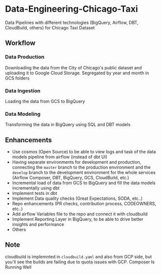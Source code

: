 # Data-Engineering-Chicago-Taxi
Data Pipelines with different technologies (BigQuery, Airflow, DBT, CloudBuild, others) for Chicago Taxi Dataset


## Workflow

### Data Production
Downloading the data from the City of Chicago's public dataset and uploading it to Google Cloud Storage.
Segregated by year and month in GCS folders

### Data Ingestion
Loading the data from GCS to BigQuery

### Data Modeling
Transforming the data in BigQuery using SQL and DBT models

## Enhancements
- Use cosmos (Open Source) to be able to view logs and task of the data models pipeline from airflow (instead of dbt UI)
- Having separate environments for development and production, connecting the `master` branch to the production environment and the `develop` branch to the development environment for the whole services (Airflow Composer, DBT, BigQuery, GCS, CloudBuild, etc.)
- Incremental load of data from GCS to BigQuery and fill the data models incrementally using dbt
- Implement tests in dbt
- Implement Data quality checks (Great Expectations, SODA, etc..)
- Repo enhancements (PR checks, contribution process, CODEOWNERS, etc..)
- Add airflow Variables file to the repo and connect it with cloudbuild
- Implement Reporting Layer in BigQuery, to be able to drive better insights and performance
- Others


## Note
cloudbuild is implemnted in `cloudbuild.yaml` and also from GCP side, but you'll see the builds are failing due to quota issues with GCP.
Composer Is Running Well
